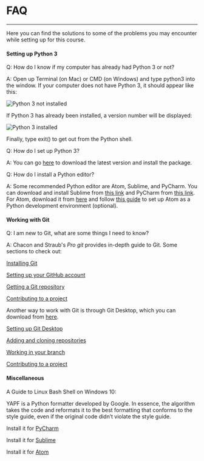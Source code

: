 # FAQ
---
Here you can find the solutions to some of the problems you may encounter while setting up for this course.

#### Setting up Python 3

Q: How do I know if my computer has already had Python 3 or not?

A: Open up Terminal (on Mac) or CMD (on Windows) and type python3 into the window. If your computer does not have Python 3, it should appear like this:

![Python 3 not installed](https://user-images.githubusercontent.com/25260669/35329658-b020c404-0126-11e8-9f87-cd37f537c65c.png)

If Python 3 has already been installed, a version number will be displayed:

![Python 3 installed](https://user-images.githubusercontent.com/25260669/35329803-28b01ef6-0127-11e8-992d-7f5481cec3ee.png)

Finally, type exit() to get out from the Python shell.

Q: How do I set up Python 3?

A: You can go [here](https://www.python.org/downloads/) to download the latest version and install the package.

Q: How do I install a Python editor?

A: Some recommended Python editor are Atom, Sublime, and PyCharm. You can download and install Sublime from [this link](https://www.sublimetext.com/3) and PyCharm from [this link](https://www.jetbrains.com/pycharm/). For Atom, download it from [here](https://atom.io) and follow [this guide](https://medium.com/@andrealmar/how-to-setup-atom-as-your-python-development-environment-a67fe8738bd3) to set up Atom as a Python development environment (optional).

#### Working with Git

Q: I am new to Git, what are some things I need to know?

A: Chacon and Straub's *Pro git* provides in-depth guide to Git. Some sections to check out:

[Installing Git](https://git-scm.com/book/en/v2/Getting-Started-Installing-Git)

[Setting up your GitHub account](https://git-scm.com/book/en/v2/GitHub-Account-Setup-and-Configuration)

[Getting a Git repository](https://git-scm.com/book/en/v2/Git-Basics-Getting-a-Git-Repository)

[Contributing to a project](https://git-scm.com/book/en/v2/GitHub-Contributing-to-a-Project)

Another way to work with Git is through Git Desktop, which you can download from [here](https://desktop.github.com).

[Setting up Git Desktop](https://help.github.com/desktop/guides/getting-started-with-github-desktop/setting-up-github-desktop/)

[Adding and cloning repositories](https://help.github.com/desktop/guides/contributing-to-projects/adding-and-cloning-repositories/)

[Working in your branch](https://help.github.com/desktop/guides/contributing-to-projects/making-changes-in-a-branch/)

[Contributing to a project](https://help.github.com/desktop/guides/contributing-to-projects/working-with-your-remote-repository-on-github-or-github-enterprise/)

#### Miscellaneous

A Guide to Linux Bash Shell on Windows 10: [](https://www.howtogeek.com/249966/how-to-install-and-use-the-linux-bash-shell-on-windows-10/)

YAPF is a Python formatter developed by Google. In essence, the algorithm takes the code and reformats it to the best formatting that conforms to the style guide, even if the original code didn’t violate the style guide.

Install it for [PyCharm](https://plugins.jetbrains.com/plugin/9705-yapf-pycharm)

Install it for [Sublime](https://github.com/jason-kane/PyYapf)

Install it for [Atom](https://atom.io/packages/python-yapf)